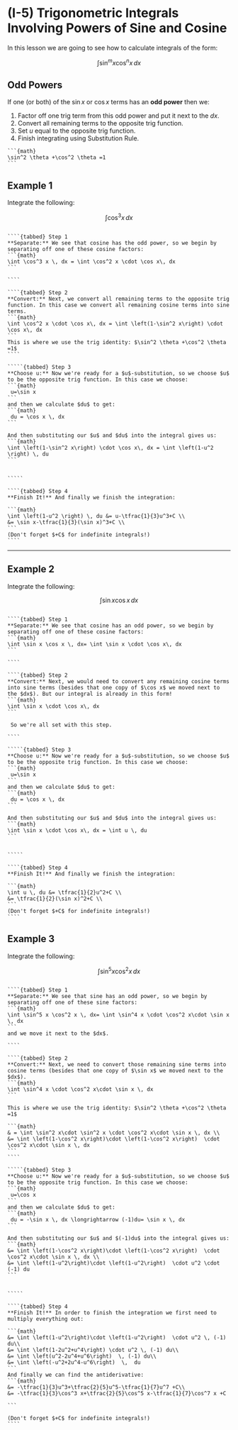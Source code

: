 # (I-5) Trigonometric Integrals Involving Powers of Sine and Cosine

In this lesson we are going to see how to calculate integrals of the form:

$$
\int \sin^m x \cos^n x \, dx
$$


## Odd Powers

If one (or both) of the $\sin x$ or $\cos x$ terms has an **odd power** then we:

1. Factor off one trig term from this odd power and put it next to the $dx$.
2. Convert all remaining terms to the opposite trig function.
3. Set $u$ equal to the opposite trig function.
4. Finish integrating using Substitution Rule.


````{admonition} Trigonometric Identity
```{math}
\sin^2 \theta +\cos^2 \theta =1
```
````






## Example 1
Integrate the following:

$$
\int \cos^3 x \, dx
$$

``````{dropdown} Solution (Click to see the steps.)

````{tabbed} Step 1
**Separate:** We see that cosine has the odd power, so we begin by separating off one of these cosine factors:
```{math}
\int \cos^3 x \, dx = \int \cos^2 x \cdot \cos x\, dx
```

````

````{tabbed} Step 2
**Convert:** Next, we convert all remaining terms to the opposite trig function. In this case we convert all remaining cosine terms into sine terms.
```{math}
\int \cos^2 x \cdot \cos x\, dx = \int \left(1-\sin^2 x\right) \cdot \cos x\, dx 
```
This is where we use the trig identity: $\sin^2 \theta +\cos^2 \theta =1$
````

`````{tabbed} Step 3
**Choose u:** Now we're ready for a $u$-substitution, so we choose $u$ to be the opposite trig function. In this case we choose: 
```{math}
 u=\sin x
```
and then we calculate $du$ to get:
```{math}
 du = \cos x \, dx
```

And then substituting our $u$ and $du$ into the integral gives us:
```{math}
\int \left(1-\sin^2 x\right) \cdot \cos x\, dx = \int \left(1-u^2 \right) \, du
```


`````

````{tabbed} Step 4
**Finish It!** And finally we finish the integration:

```{math}
\int \left(1-u^2 \right) \, du &= u-\tfrac{1}{3}u^3+C \\
&= \sin x-\tfrac{1}{3}(\sin x)^3+C \\
```
(Don't forget $+C$ for indefinite integrals!)
````
``````



---


## Example 2
Integrate the following:

$$
\int \sin x \cos x \, dx
$$


``````{dropdown} Solution (Click to see the steps.)

````{tabbed} Step 1
**Separate:** We see that cosine has an odd power, so we begin by separating off one of these cosine factors:
```{math}
\int \sin x \cos x \, dx= \int \sin x \cdot \cos x\, dx
```

````

````{tabbed} Step 2
**Convert:** Next, we would need to convert any remaining cosine terms into sine terms (besides that one copy of $\cos x$ we moved next to the $dx$). But our integral is already in this form!
```{math}
\int \sin x \cdot \cos x\, dx
```

 So we're all set with this step.

````

`````{tabbed} Step 3
**Choose u:** Now we're ready for a $u$-substitution, so we choose $u$ to be the opposite trig function. In this case we choose: 
```{math}
 u=\sin x
```
and then we calculate $du$ to get:
```{math}
 du = \cos x \, dx
```

And then substituting our $u$ and $du$ into the integral gives us:
```{math}
\int \sin x \cdot \cos x\, dx = \int u \, du
```


`````

````{tabbed} Step 4
**Finish It!** And finally we finish the integration:

```{math}
\int u \, du &= \tfrac{1}{2}u^2+C \\
&= \tfrac{1}{2}(\sin x)^2+C \\
```
(Don't forget $+C$ for indefinite integrals!)
````
``````


## Example 3
Integrate the following:

$$
\int \sin^5 x \cos^2 x \, dx
$$

``````{dropdown} Solution (Click to see the steps.)

````{tabbed} Step 1
**Separate:** We see that sine has an odd power, so we begin by separating off one of these sine factors:
```{math}
\int \sin^5 x \cos^2 x \, dx= \int \sin^4 x \cdot \cos^2 x\cdot \sin x \, dx
```
and we move it next to the $dx$.

````

````{tabbed} Step 2
**Convert:** Next, we need to convert those remaining sine terms into cosine terms (besides that one copy of $\sin x$ we moved next to the $dx$). 
```{math}
\int \sin^4 x \cdot \cos^2 x\cdot \sin x \, dx
```

This is where we use the trig identity: $\sin^2 \theta +\cos^2 \theta =1$

```{math}
& = \int \sin^2 x\cdot \sin^2 x \cdot \cos^2 x\cdot \sin x \, dx \\
&= \int \left(1-\cos^2 x\right)\cdot \left(1-\cos^2 x\right)  \cdot \cos^2 x\cdot \sin x \, dx 
```
````

`````{tabbed} Step 3
**Choose u:** Now we're ready for a $u$-substitution, so we choose $u$ to be the opposite trig function. In this case we choose: 
```{math}
 u=\cos x
```
and then we calculate $du$ to get:
```{math}
 du = -\sin x \, dx \longrightarrow (-1)du= \sin x \, dx
```

And then substituting our $u$ and $(-1)du$ into the integral gives us:
```{math}
&= \int \left(1-\cos^2 x\right)\cdot \left(1-\cos^2 x\right)  \cdot \cos^2 x\cdot \sin x \, dx \\
&= \int \left(1-u^2\right)\cdot \left(1-u^2\right)  \cdot u^2 \cdot (-1) du
```


`````

````{tabbed} Step 4
**Finish It!** In order to finish the integration we first need to multiply everything out:

```{math}
&= \int \left(1-u^2\right)\cdot \left(1-u^2\right)  \cdot u^2 \, (-1) du\\
&= \int \left(1-2u^2+u^4\right) \cdot u^2 \, (-1) du\\
&= \int \left(u^2-2u^4+u^6\right)  \, (-1) du\\
&= \int \left(-u^2+2u^4-u^6\right)  \,  du
```
And finally we can find the antiderivative:
```{math}
&= -\tfrac{1}{3}u^3+\tfrac{2}{5}u^5-\tfrac{1}{7}u^7 +C\\
&= -\tfrac{1}{3}\cos^3 x+\tfrac{2}{5}\cos^5 x-\tfrac{1}{7}\cos^7 x +C

```

(Don't forget $+C$ for indefinite integrals!)
````
``````
